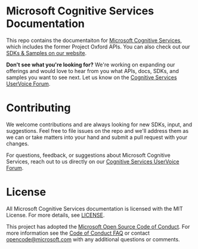 Microsoft Cognitive Services Documentation
====================================
This repo contains the documentaiton for [Microsoft Cognitive Services](<https://www.microsoft.com/cognitive-services>), which includes the former Project Oxford APIs. You can also check out our [SDKs & Samples on our website](<https://www.microsoft.com/cognitive-services/en-us/SDK-Sample>).

**Don't see what you're looking for?** We're working on expanding our offerings and would love to hear from you what APIs, docs, SDKs, and samples you want to see next. Let us know on the [Cognitive Services UserVoice Forum](<https://cognitive.uservoice.com>).


Contributing
============
We welcome contributions and are always looking for new SDKs, input, and suggestions. Feel free to file issues on the repo and we'll address them as we can or take matters into your hand and submit a pull request with your changes.

For questions, feedback, or suggestions about Microsoft Cognitive Services, reach out to us directly on our [Cognitive Services UserVoice Forum](<https://cognitive.uservoice.com>).


License
=======
All Microsoft Cognitive Services documentation is licensed with the MIT License. For more details, see [LICENSE](</LICENSE.md>).

This project has adopted the [Microsoft Open Source Code of Conduct](https://opensource.microsoft.com/codeofconduct/). For more information see the [Code of Conduct FAQ](https://opensource.microsoft.com/codeofconduct/faq/) or contact [opencode@microsoft.com](mailto:opencode@microsoft.com) with any additional questions or comments.
